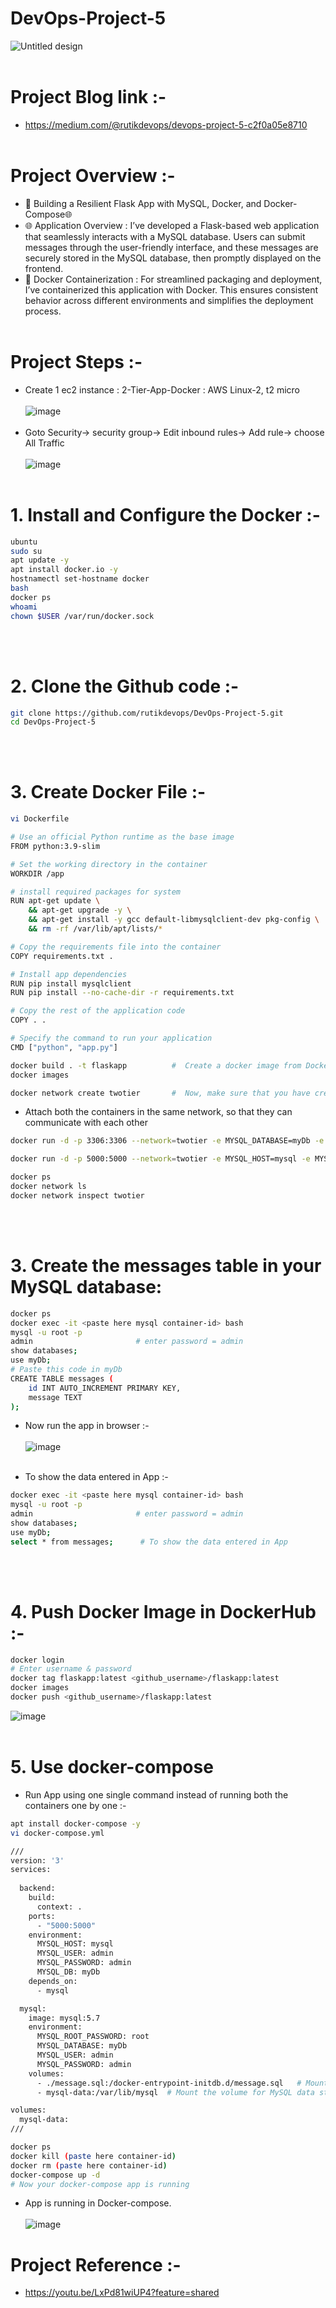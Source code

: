# DevOps-Project-5
![Untitled design](https://github.com/rutikdevops/DevOps-Project-5/assets/109506158/57486c5c-0186-4f47-b250-2911b5c91c97)
<br></br>

# Project Blog link :-
- https://medium.com/@rutikdevops/devops-project-5-c2f0a05e8710
<br></br>

# Project Overview :-
- 🚀 Building a Resilient Flask App with MySQL, Docker, and Docker-Compose🌐
- 🌐 Application Overview :
I’ve developed a Flask-based web application that seamlessly interacts with a MySQL database. Users can submit messages through the user-friendly interface, and these messages are securely stored in the MySQL database, then promptly displayed on the frontend.
- 🐳 Docker Containerization :
For streamlined packaging and deployment, I’ve containerized this application with Docker. This ensures consistent behavior across different environments and simplifies the deployment process.
<br></br>

# Project Steps :-
- Create 1 ec2 instance :
2-Tier-App-Docker    : AWS Linux-2, t2 micro
<br></br>
![image](https://github.com/rutikdevops/DevOps-Project-5/assets/109506158/a2e3083b-e690-4709-9904-7c5549d78295)
<br></br>
- Goto Security-> security group-> Edit inbound rules-> Add rule-> choose All Traffic
<br></br>
![image](https://github.com/rutikdevops/DevOps-Project-5/assets/109506158/c33dcb98-c446-4d35-b9e0-b24cfedbb1b7)
<br></br>


# 1. Install and Configure the Docker :-
```bash
ubuntu
sudo su
apt update -y
apt install docker.io -y
hostnamectl set-hostname docker
bash
docker ps
whoami
chown $USER /var/run/docker.sock
```
<br></br>


# 2. Clone the Github code :-
```bash
git clone https://github.com/rutikdevops/DevOps-Project-5.git
cd DevOps-Project-5
```
<br></br>
# 3. Create Docker File :-
```bash
vi Dockerfile

# Use an official Python runtime as the base image
FROM python:3.9-slim

# Set the working directory in the container
WORKDIR /app

# install required packages for system
RUN apt-get update \
    && apt-get upgrade -y \
    && apt-get install -y gcc default-libmysqlclient-dev pkg-config \
    && rm -rf /var/lib/apt/lists/*

# Copy the requirements file into the container
COPY requirements.txt .

# Install app dependencies
RUN pip install mysqlclient
RUN pip install --no-cache-dir -r requirements.txt

# Copy the rest of the application code
COPY . .

# Specify the command to run your application
CMD ["python", "app.py"]
```
```bash
docker build . -t flaskapp          #  Create a docker image from Dockerfile
docker images
```
```bash
docker network create twotier       #  Now, make sure that you have created a network using following command
```

- Attach both the containers in the same network, so that they can communicate with each other
```bash
docker run -d -p 3306:3306 --network=twotier -e MYSQL_DATABASE=myDb -e MYSQL_USER=admin -e MYSQL_PASSWORD=admin -e MYSQL_ROOT_PASSWORD=admin --name=mysql mysql:5.7

docker run -d -p 5000:5000 --network=twotier -e MYSQL_HOST=mysql -e MYSQL_USER=admin -e MYSQL_PASSWORD=admin -e MYSQL_DB=myDb --name=flaskapp flaskapp:latest

docker ps
docker network ls
docker network inspect twotier
```
<br></br>

# 3. Create the messages table in your MySQL database:
```bash
docker ps
docker exec -it <paste here mysql container-id> bash
mysql -u root -p
admin                       # enter password = admin
show databases;
use myDb;
# Paste this code in myDb
CREATE TABLE messages (
    id INT AUTO_INCREMENT PRIMARY KEY,
    message TEXT
);
```
- Now run the app in browser :-
<br></br>
![image](https://github.com/rutikdevops/DevOps-Project-5/assets/109506158/c2a5d9bf-a7bb-4eb3-840c-eb776be6c824)
<br></br>

- To show the data entered in App :-
```bash
docker exec -it <paste here mysql container-id> bash
mysql -u root -p
admin                       # enter password = admin
show databases;
use myDb;
select * from messages;      # To show the data entered in App
```
<br></br>


# 4. Push Docker Image in DockerHub :-
```bash
docker login
# Enter username & password
docker tag flaskapp:latest <github_username>/flaskapp:latest
docker images
docker push <github_username>/flaskapp:latest
```
![image](https://github.com/rutikdevops/DevOps-Project-5/assets/109506158/cc96151a-601f-4a99-b448-9c295c1d6fdb)
<br></br>

# 5. Use docker-compose
- Run App using one single command instead of running both the containers one by one  :-
```bash
apt install docker-compose -y
vi docker-compose.yml

///
version: '3'
services:
  
  backend:
    build:
      context: .
    ports:
      - "5000:5000"
    environment:
      MYSQL_HOST: mysql
      MYSQL_USER: admin
      MYSQL_PASSWORD: admin
      MYSQL_DB: myDb
    depends_on:
      - mysql

  mysql:
    image: mysql:5.7
    environment:
      MYSQL_ROOT_PASSWORD: root
      MYSQL_DATABASE: myDb
      MYSQL_USER: admin
      MYSQL_PASSWORD: admin
    volumes:
      - ./message.sql:/docker-entrypoint-initdb.d/message.sql   # Mount sql script into container's /docker-entrypoint-initdb.d directory to get table automatically created
      - mysql-data:/var/lib/mysql  # Mount the volume for MySQL data storage

volumes:
  mysql-data:
///

docker ps
docker kill (paste here container-id)
docker rm (paste here container-id)
docker-compose up -d
# Now your docker-compose app is running
```

- App is running in Docker-compose.
<br></br>
![image](https://github.com/rutikdevops/DevOps-Project-5/assets/109506158/3a3ca0c9-9cda-42b7-9c43-27e32df53533)


# Project Reference :-
- https://youtu.be/LxPd81wiUP4?feature=shared


